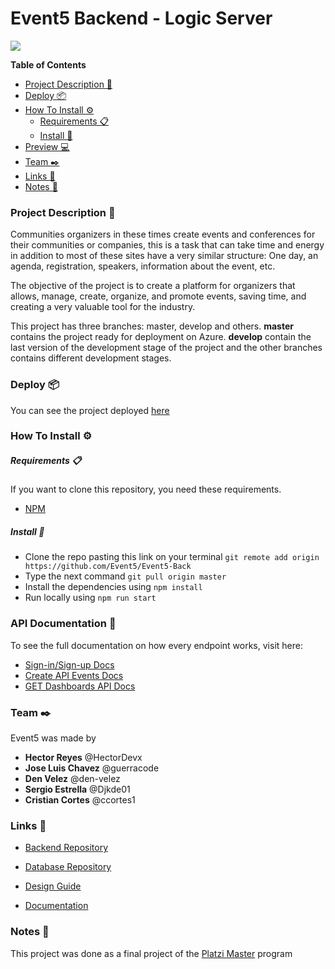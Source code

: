 # Event5 Backend - Logic Server

![](https://event5web.herokuapp.com/assets/ff4df77647fc4708065e7c09d57ce43d.svg)


**Table of Contents**

- [Project Description 📔](#project-description-)
- [Deploy 📦](#deploy-)
- [How To Install ⚙️](#how-to-install-%EF%B8%8F)
  * [Requirements 📋](#requirements-)
  * [Install 🔧](#install-)
- [Preview 💻](#preview-)
- [Team ✒️](#team-%EF%B8%8F)
- [Links 🔗](#links-)
- [Notes 📢](#notes-)

### Project Description 📔

Communities organizers in these times create events and conferences for their communities or companies, this is a task that can take time and energy in addition to most of these sites have a very similar structure: One day, an agenda, registration, speakers, information about the event, etc.

The objective of the project is to create a platform for organizers that allows, manage, create, organize, and promote events, saving time, and creating a very valuable tool for the industry.

This project has three branches: master, develop and others. **master** contains the project ready for deployment on Azure. **develop** contain the last version of the development stage of the project and the other branches contains different development stages.

### Deploy 📦
You can see the project deployed [here](https://event5.azurewebsites.net "here")

### How To Install ⚙️
##### Requirements 📋
If you want to clone this repository, you need these requirements.
- [<abrr title="Node Package Manager">NPM</abrr>](https://www.npmjs.com/get-npm)

##### Install 🔧
- Clone the repo pasting this link on your terminal `git remote add origin https://github.com/Event5/Event5-Back`
- Type the next command `git pull origin master`
- Install the dependencies using `npm install`
- Run locally using `npm run start`

### API Documentation 📃
To see the full documentation on how every endpoint works, visit here:   
- [Sign-in/Sign-up Docs](https://www.notion.so/Sign-in-Sign-up-Docs-11f886eb3b4a4bc09fda0c8f8090d3c2)
- [Create API Events Docs](https://www.notion.so/Create-API-Events-Docs-3014e36b1ea043be8f977fead0681cb6)
- [GET Dashboards API Docs](https://www.notion.so/GET-Dashboards-API-Docs-fb9ae074e3754084a7ba56a8c8a66259)

### Team ✒️
Event5 was made by
- **Hector Reyes** @HectorDevx
- **Jose Luis Chavez** @guerracode
- **Den Velez** @den-velez
- **Sergio Estrella** @Djkde01
- **Cristian Cortes** @ccortes1

### Links 🔗

- [Backend Repository](https://github.com/Event5/Event5-Back)

- [Database Repository](https://github.com/Event5/Event5-Data )

- [Design Guide](https://www.figma.com/file/1DE7fjAPm6CnV4TTZeCoaq/Event5?node-id=79%3A235)
- [Documentation](https://www.notion.so/Event5-Project-1f305c23dc0e4ea8875067109a30c25c)

### Notes 📢
This project was done as a final project of the [Platzi Master](https://platzi.com/blog/que-es-platzi-master/ "Platzi Master") program